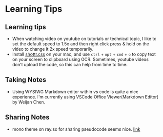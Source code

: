 # Learning Tips

## Learning tips

- When watching video on youtube on tutorials or technical topic, I like to set the default speed to 1.5x and then right click press & hold on the video to change it 2x speed temporarily.
- Install [shottr.css](https://shottr.cc/) on your mac, and use `ctrl` + `opt` + `cmd` + `o` to copy text on your screen to clipboard using OCR. Sometimes, youtube videos don't upload the code, so this can help from time to time.

## Taking Notes

- Using WYSIWG Markdown editor within vs code is quite a nice experience. I'm currently using VSCode Office Viewer(Markdown Editor) by Weijan Chen.



## Sharing Notes
- mono theme on ray.so for sharing pseudocode seems nice. [link](https://ray.so/#code=aW1wb3J0IHsgU3VzcGVuc2UgfSBmcm9tICJyZWFjdCI7CmltcG9ydCBwcmlzbWEgZnJvbSAiQC9saWIvcHJpc21hIjsKaW1wb3J0IHsgcmVkaXJlY3QgfSBmcm9tICJuZXh0L25hdmlnYXRpb24iOwoKZXhwb3J0IGRlZmF1bHQgZnVuY3Rpb24gSW52aXRlc1BhZ2UoeyBwYXJhbXMgfSkgewogIHJldHVybiAoCiAgICAgIDxTdXNwZW5zZQogICAgICAgIGZhbGxiYWNrPXsKICAgICAgICAgIDxMb2FkaW5nU3Bpbm5lciAvPgogICAgICAgIH0KICAgICAgPgogICAgICAgIDxWZXJpZnlJbnZpdGUgY29kZT17cGFyYW1zLmNvZGV9IC8-CiAgICAgIDwvU3VzcGVuc2U-CiAgKTsKfQoKYXN5bmMgZnVuY3Rpb24gVmVyaWZ5SW52aXRlKHsgY29kZSB9KSB7CiAgY29uc3QgdmFsaWRDb2RlID0gYXdhaXQgcHJpc21hLnByb2plY3QuZmluZFVuaXF1ZSh7CiAgICB3aGVyZTogewogICAgICBpbnZpdGVDb2RlOiBjb2RlCiAgICB9CiAgfQogIAogIGlmICghdmFsaWRDb2RlKSB7CiAgICB0aHJvdyBFcnJvcigpCiAgfQogIAogIHJlZGlyZWN0KGAvJHtwcm9qZWN0LnNsdWd9YCkKfQ&title=app%2Finvites%2F%5Bcode%5D%2Fpage.tsx&width=920&language=typescript&theme=mono)
